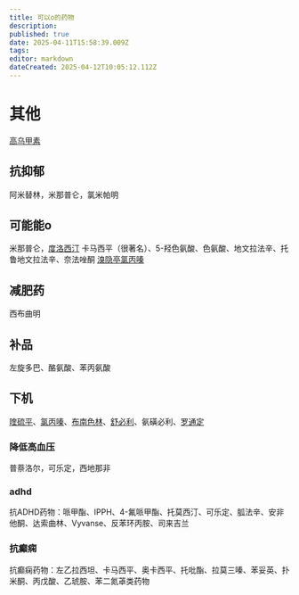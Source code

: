 ```yaml
---
title: 可以o的药物
description: 
published: true
date: 2025-04-11T15:58:39.009Z
tags: 
editor: markdown
dateCreated: 2025-04-12T10:05:12.112Z
---
```


# 其他

[高乌甲素](/drug/高乌甲素)



## 抗抑郁
阿米替林，米那普仑，氯米帕明





## 可能能o
米那普仑，[度洛西汀](/drug/度洛西汀（Duloxetine）)
卡马西平（很著名）、5-羟色氨酸、色氨酸、地文拉法辛、托鲁地文拉法辛、奈法唑酮
[溴隐亭](/drug/溴隐亭)[氯丙嗪](/drug/CPZ)





## 减肥药
西布曲明




## 补品
左旋多巴、酪氨酸、苯丙氨酸




## 下机
[喹硫平](/drug/QTP)、[氯丙嗪](/drug/CPZ)、[布南色林](/drug/布南色林)、[舒必利](/drug/舒必利)、氨磺必利、[罗通定](/drug/罗通定)


### 降低高血压
普萘洛尔，可乐定，西地那非

### adhd
抗ADHD药物：哌甲酯、IPPH、4-氟哌甲酯、托莫西汀、可乐定、胍法辛、安非他酮、达索曲林、Vyvanse、反苯环丙胺、司来吉兰

### 抗癫痫
抗癫痫药物：左乙拉西坦、卡马西平、奥卡西平、托吡酯、拉莫三嗪、苯妥英、扑米酮、丙戊酸、乙琥胺、苯二氮䓬类药物
